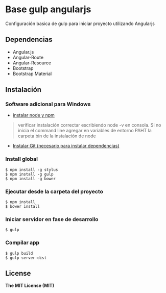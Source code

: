 # Base gulp angularjs 

Configuración basica de gulp para iniciar proyecto utilizando Angularjs

## Dependencias
- Angular.js
- Angular-Route
- Angular-Resource
- Bootstrap
- Bootstrap Material

## Instalación
### Software adicional para Windows


- [instalar node y npm ](https://nodejs.org/en/)
> verificar instalación correctar escribiendo node -v en consola.
> Si no inicia el command line agregar en variables de entorno PAHT la carpeta bin de la instalación de node 

- [Instalar Git (necesario para instalar dependencias)](https://git-scm.com/download/win)


### Install global
```
$ npm install -g stylus
$ npm install -g gulp
$ npm install -g bower
```

### Ejecutar desde la carpeta del proyecto
```
$ npm install
$ bower install
```
### Iniciar servidor en fase de desarrollo
```
$ gulp
```
### Compilar app
```
$ gulp build
$ gulp server-dist
```

## License

**The MIT License (MIT)**
